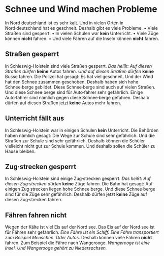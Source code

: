 # Schnee und Wind machen Probleme

In Nord·deutschland ist es sehr kalt. Und in vielen Orten in Nord·deutschland hat es geschneit. Deshalb gibt es viele Probleme. • Viele Straßen sind gesperrt. • In vielen Schulen war **kein** Unterricht. • Viele Züge können **nicht** fahren. • Und viele Fähren auf die Inseln können **nicht** fahren. 

## Straßen gesperrt
In Schleswig-Holstein sind viele Straßen gesperrt. *Das heißt:* 
*Auf diesen Straßen dürfen* **keine** Autos fahren. 
*Und auf diesen Straßen dürfen* **keine** Busse fahren. Die Polizei hat gesagt: Es hat viel geschneit. Und der Wind hat den Schnee zusammen·geschoben. Deshalb haben sich hohe Schnee·berge gebildet. Diese Schnee·berge sind auch auf vielen Straßen. Und diese Schnee·berge sind für Auto·fahrer sehr gefährlich. Einige Auto·fahrer sind nämlich gegen diese Schnee·berge gefahren. Deshalb dürfen auf diesen Straßen jetzt **keine** Autos mehr fahren. 

## Unterricht fällt aus
In Schleswig-Holstein war in einigen Schulen **kein** Unterricht. Die Behörden haben nämlich gesagt: Die Wege zur Schule sind sehr gefährlich. Und die Straßen zur Schule sind sehr gefährlich. Deshalb können die Schüler vielleicht nicht gut zur Schule kommen. Und deshalb sollen die Schüler zu Hause bleiben. 

## Zug·strecken gesperrt
In Schleswig-Holstein sind einige Zug·strecken gesperrt. *Das heißt:* 
*Auf diesen Zug·strecken dürfen* **keine** Züge fahren. Die Bahn hat gesagt: Auf einigen Zug·strecken liegen hohe Schnee·berge. Und diese Schnee·berge sind für die Züge sehr gefährlich. Deshalb dürfen jetzt **keine** Züge auf diesen Zug·strecken fahren. 

## Fähren fahren nicht
Wegen der Kälte ist viel Eis auf der Nord·see. Das Eis auf der Nord·see ist für Fähren sehr gefährlich. 
*Eine Fähre ist ein Schiff.* 
*Eine Fähre transportiert zum Beispiel Menschen.* *Oder Autos.* Deshalb können viele Fähren **nicht** fahren. Zum Beispiel die Fähre nach Wangerooge. 
*Wangerooge ist eine Insel.* 
*Und Wangerooge gehört zu Niedersachsen.* 
